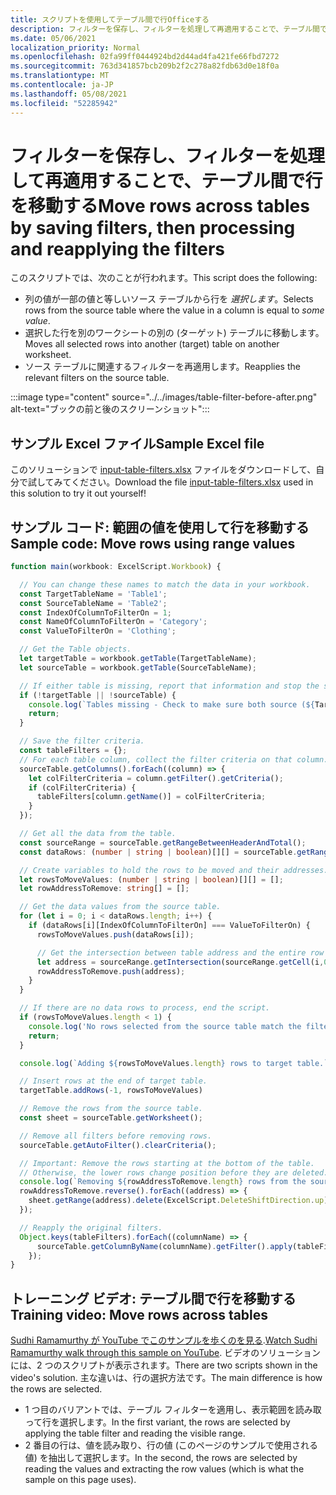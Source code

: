 ```yaml
---
title: スクリプトを使用してテーブル間で行Officeする
description: フィルターを保存し、フィルターを処理して再適用することで、テーブル間で行を移動する方法について学習します。
ms.date: 05/06/2021
localization_priority: Normal
ms.openlocfilehash: 02fa99ff0444924bd2d44ad4fa421fe66fbd7272
ms.sourcegitcommit: 763d341857bcb209b2f2c278a82fdb63d0e18f0a
ms.translationtype: MT
ms.contentlocale: ja-JP
ms.lasthandoff: 05/08/2021
ms.locfileid: "52285942"
---
```

# <a name="move-rows-across-tables-by-saving-filters-then-processing-and-reapplying-the-filters"></a><span data-ttu-id="b4225-103">フィルターを保存し、フィルターを処理して再適用することで、テーブル間で行を移動する</span><span class="sxs-lookup"><span data-stu-id="b4225-103">Move rows across tables by saving filters, then processing and reapplying the filters</span></span>

<span data-ttu-id="b4225-104">このスクリプトでは、次のことが行われます。</span><span class="sxs-lookup"><span data-stu-id="b4225-104">This script does the following:</span></span>

* <span data-ttu-id="b4225-105">列の値が一部の値と等しいソース テーブルから行を _選択します_。</span><span class="sxs-lookup"><span data-stu-id="b4225-105">Selects rows from the source table where the value in a column is equal to _some value_.</span></span>
* <span data-ttu-id="b4225-106">選択した行を別のワークシートの別の (ターゲット) テーブルに移動します。</span><span class="sxs-lookup"><span data-stu-id="b4225-106">Moves all selected rows into another (target) table on another worksheet.</span></span>
* <span data-ttu-id="b4225-107">ソース テーブルに関連するフィルターを再適用します。</span><span class="sxs-lookup"><span data-stu-id="b4225-107">Reapplies the relevant filters on the source table.</span></span>

:::image type="content" source="../../images/table-filter-before-after.png" alt-text="ブックの前と後のスクリーンショット":::

## <a name="sample-excel-file"></a><span data-ttu-id="b4225-109">サンプル Excel ファイル</span><span class="sxs-lookup"><span data-stu-id="b4225-109">Sample Excel file</span></span>

<span data-ttu-id="b4225-110">このソリューションで <a href="input-table-filters.xlsx">input-table-filters.xlsx</a> ファイルをダウンロードして、自分で試してみてください。</span><span class="sxs-lookup"><span data-stu-id="b4225-110">Download the file <a href="input-table-filters.xlsx">input-table-filters.xlsx</a> used in this solution to try it out yourself!</span></span>

## <a name="sample-code-move-rows-using-range-values"></a><span data-ttu-id="b4225-111">サンプル コード: 範囲の値を使用して行を移動する</span><span class="sxs-lookup"><span data-stu-id="b4225-111">Sample code: Move rows using range values</span></span>

```TypeScript
function main(workbook: ExcelScript.Workbook) {

  // You can change these names to match the data in your workbook.
  const TargetTableName = 'Table1';
  const SourceTableName = 'Table2';
  const IndexOfColumnToFilterOn = 1;
  const NameOfColumnToFilterOn = 'Category';
  const ValueToFilterOn = 'Clothing';

  // Get the Table objects.
  let targetTable = workbook.getTable(TargetTableName);
  let sourceTable = workbook.getTable(SourceTableName);

  // If either table is missing, report that information and stop the script.
  if (!targetTable || !sourceTable) {
    console.log(`Tables missing - Check to make sure both source (${TargetTableName}) and target table (${SourceTableName}) are present before running the script. `);
    return;
  }

  // Save the filter criteria.
  const tableFilters = {};
  // For each table column, collect the filter criteria on that column.
  sourceTable.getColumns().forEach((column) => {
    let colFilterCriteria = column.getFilter().getCriteria();
    if (colFilterCriteria) {
      tableFilters[column.getName()] = colFilterCriteria;
    }
  });

  // Get all the data from the table.
  const sourceRange = sourceTable.getRangeBetweenHeaderAndTotal();
  const dataRows: (number | string | boolean)[][] = sourceTable.getRangeBetweenHeaderAndTotal().getValues();

  // Create variables to hold the rows to be moved and their addresses.
  let rowsToMoveValues: (number | string | boolean)[][] = [];
  let rowAddressToRemove: string[] = [];

  // Get the data values from the source table.
  for (let i = 0; i < dataRows.length; i++) { 
    if (dataRows[i][IndexOfColumnToFilterOn] === ValueToFilterOn) {
      rowsToMoveValues.push(dataRows[i]);

      // Get the intersection between table address and the entire row where we found the match. This provides the address of the range to remove.
      let address = sourceRange.getIntersection(sourceRange.getCell(i,0).getEntireRow()).getAddress();
      rowAddressToRemove.push(address);
    }
  }

  // If there are no data rows to process, end the script.
  if (rowsToMoveValues.length < 1) {
    console.log('No rows selected from the source table match the filter criteria.');
    return;
  }

  console.log(`Adding ${rowsToMoveValues.length} rows to target table.`);

  // Insert rows at the end of target table.
  targetTable.addRows(-1, rowsToMoveValues)

  // Remove the rows from the source table.
  const sheet = sourceTable.getWorksheet();

  // Remove all filters before removing rows.
  sourceTable.getAutoFilter().clearCriteria();

  // Important: Remove the rows starting at the bottom of the table.
  // Otherwise, the lower rows change position before they are deleted.
  console.log(`Removing ${rowAddressToRemove.length} rows from the source table.`);
  rowAddressToRemove.reverse().forEach((address) => {
    sheet.getRange(address).delete(ExcelScript.DeleteShiftDirection.up);
  });

  // Reapply the original filters. 
  Object.keys(tableFilters).forEach((columnName) => {
      sourceTable.getColumnByName(columnName).getFilter().apply(tableFilters[columnName]);
    });
}
```

## <a name="training-video-move-rows-across-tables"></a><span data-ttu-id="b4225-112">トレーニング ビデオ: テーブル間で行を移動する</span><span class="sxs-lookup"><span data-stu-id="b4225-112">Training video: Move rows across tables</span></span>

<span data-ttu-id="b4225-113">[Sudhi Ramamurthy が YouTube でこのサンプルを歩くのを見る](https://youtu.be/_3t3Pk4i2L0).</span><span class="sxs-lookup"><span data-stu-id="b4225-113">[Watch Sudhi Ramamurthy walk through this sample on YouTube](https://youtu.be/_3t3Pk4i2L0).</span></span> <span data-ttu-id="b4225-114">ビデオのソリューションには、2 つのスクリプトが表示されます。</span><span class="sxs-lookup"><span data-stu-id="b4225-114">There are two scripts shown in the video's solution.</span></span> <span data-ttu-id="b4225-115">主な違いは、行の選択方法です。</span><span class="sxs-lookup"><span data-stu-id="b4225-115">The main difference is how the rows are selected.</span></span>

* <span data-ttu-id="b4225-116">1 つ目のバリアントでは、テーブル フィルターを適用し、表示範囲を読み取って行を選択します。</span><span class="sxs-lookup"><span data-stu-id="b4225-116">In the first variant, the rows are selected by applying the table filter and reading the visible range.</span></span>
* <span data-ttu-id="b4225-117">2 番目の行は、値を読み取り、行の値 (このページのサンプルで使用される値) を抽出して選択します。</span><span class="sxs-lookup"><span data-stu-id="b4225-117">In the second, the rows are selected by reading the values and extracting the row values (which is what the sample on this page uses).</span></span>

